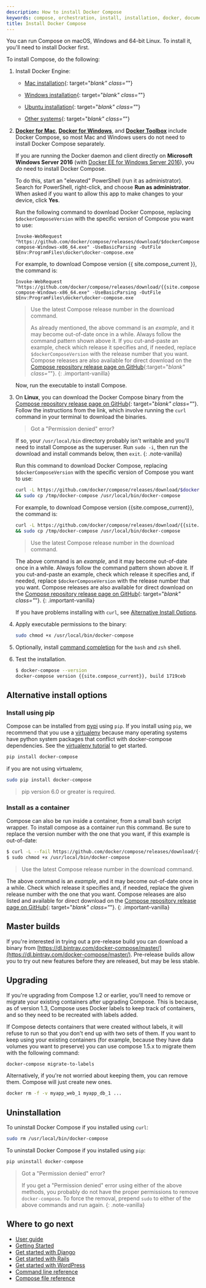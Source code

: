```yaml
---
description: How to install Docker Compose
keywords: compose, orchestration, install, installation, docker, documentation
title: Install Docker Compose
---
```


You can run Compose on macOS, Windows and 64-bit Linux. To install it, you'll need to install Docker first.

To install Compose, do the following:

1.  Install Docker Engine:

    * [Mac installation](/docker-for-mac/index.md){: target="_blank" class="_"}

    * [Windows installation](/docker-for-windows/index.md){: target="_blank" class="_"}

    * [Ubuntu installation](/engine/installation/linux/ubuntu.md){: target="_blank" class="_"}

    * [Other systems](/engine/installation/index.md){: target="_blank" class="_"}

2.  **[Docker for Mac](/docker-for-mac/install.md)**, **[Docker for Windows](/docker-for-windows/install.md)**, and **[Docker Toolbox](/toolbox/overview.md)** include Docker Compose, so most Mac and Windows users do not need to install Docker Compose separately.

    If you are running the Docker daemon and client directly on
    **Microsoft Windows Server 2016** (with [Docker EE for Windows Server 2016](/docker-ee-for-windows/install.md)), you _do_ need to install Docker Compose.

    To do this, start an "elevated" PowerShell (run it as administrator). Search
    for PowerShell, right-click, and choose **Run as administrator**. When asked
    if you want to allow this app to make changes to your device, click **Yes**.

    Run the following command to download Docker Compose, replacing
`$dockerComposeVersion` with the specific version of Compose you want to use:

    ```none
    Invoke-WebRequest "https://github.com/docker/compose/releases/download/$dockerComposeVersion/docker-compose-Windows-x86_64.exe" -UseBasicParsing -OutFile $Env:ProgramFiles\docker\docker-compose.exe
    ```

    For example, to download Compose version {{ site.compose_current }}, the command is:

    ```none
    Invoke-WebRequest "https://github.com/docker/compose/releases/download/{{site.compose_current}}/docker-compose-Windows-x86_64.exe" -UseBasicParsing -OutFile $Env:ProgramFiles\docker\docker-compose.exe
    ```
    >  Use the latest Compose release number in the download command.
    >
    > As already mentioned, the above command is an _example_, and
    it may become out-of-date once in a while. Always follow the
    command pattern shown above it. If you cut-and-paste an example,
    check which release it specifies and, if needed,
    replace `$dockerComposeVersion` with the release number that
    you want. Compose releases are also available for direct download
    on the [Compose repository release page on GitHub](https://github.com/docker/compose/releases){:target="_blank" class="_"}.
    {: .important-vanilla}

    Now, run the executable to install Compose.

3.  On **Linux**, you can download the Docker Compose binary from the
    [Compose repository release page on GitHub](https://github.com/docker/compose/releases){: target="_blank" class="_"}.
    Follow the instructions from the link, which involve running the `curl` command in your terminal to download the binaries.

    >  Got a "Permission denied" error?
    >
    If so, your `/usr/local/bin` directory probably isn't writable and
    you'll need to install Compose as the superuser. Run `sudo -i`, then
    run the download and install commands below, then `exit`.
    {: .note-vanilla}


    Run this command to download Docker Compose, replacing
`$dockerComposeVersion` with the specific version of Compose you want to use:

    ```bash
    curl -L https://github.com/docker/compose/releases/download/$dockerComposeVersion/docker-compose-`uname -s`-`uname -m` > /tmp/docker-compose \
    && sudo cp /tmp/docker-compose /usr/local/bin/docker-compose
    ```

    For example, to download Compose version {{site.compose_current}}, the command is:

    ```bash
    curl -L https://github.com/docker/compose/releases/download/{{site.compose_current}}/docker-compose-`uname -s`-`uname -m` > /tmp/docker-compose \
    && sudo cp /tmp/docker-compose /usr/local/bin/docker-compose
    ```

    > Use the latest Compose release number in the download command.
    >
    The above command is an _example_, and it may become out-of-date once
    in a while. Always follow the command pattern shown above it. If
    you cut-and-paste an example, check which release it specifies and,
    if needed, replace `$dockerComposeVersion` with the release number that
    you want. Compose releases are also available for direct download on
    the [Compose repository release page on GitHub](https://github.com/docker/compose/releases){: target="_blank"
class="_"}.
    {: .important-vanilla}

    If you have problems installing with `curl`, see
    [Alternative Install Options](install.md#alternative-install-options).

5.  Apply executable permissions to the binary:

    ```bash
    sudo chmod +x /usr/local/bin/docker-compose
    ```

6.  Optionally, install [command completion](completion.md) for the
    `bash` and `zsh` shell.

7.  Test the installation.

    ```bash
    $ docker-compose --version
    docker-compose version {{site.compose_current}}, build 1719ceb
    ```

## Alternative install options

### Install using pip

Compose can be installed from [pypi](https://pypi.python.org/pypi/docker-compose)
using `pip`. If you install using `pip`, we recommend that you use a
[virtualenv](https://virtualenv.pypa.io/en/latest/) because many operating systems
have python system packages that conflict with docker-compose dependencies. See
the [virtualenv tutorial](http://docs.python-guide.org/en/latest/dev/virtualenvs/)
to get started.

```bash
pip install docker-compose
```
if you are not using virtualenv,

```bash
sudo pip install docker-compose
```

> pip version 6.0 or greater is required.

### Install as a container

Compose can also be run inside a container, from a small bash script wrapper.
To install compose as a container run this command. Be sure to replace the version number with the one that you want, if this example is out-of-date:

```bash
$ curl -L --fail https://github.com/docker/compose/releases/download/{{site.compose_current}}/run.sh > /usr/local/bin/docker-compose
$ sudo chmod +x /usr/local/bin/docker-compose
```

>  Use the latest Compose release number in the download command.
>
The above command is an _example_, and it may become out-of-date once in a
while. Check which release it specifies and, if needed, replace the given
release number with the one that you want. Compose releases are also listed and
available for direct download on the [Compose repository release page on
GitHub](https://github.com/docker/compose/releases){: target="_blank"
class="_"}.
{: .important-vanilla}

## Master builds

If you're interested in trying out a pre-release build you can download a
binary from
[https://dl.bintray.com/docker-compose/master/](https://dl.bintray.com/docker-compose/master/).
Pre-release builds allow you to try out new features before they are released,
but may be less stable.


## Upgrading

If you're upgrading from Compose 1.2 or earlier, you'll need to remove or migrate
your existing containers after upgrading Compose. This is because, as of version
1.3, Compose uses Docker labels to keep track of containers, and so they need to
be recreated with labels added.

If Compose detects containers that were created without labels, it will refuse
to run so that you don't end up with two sets of them. If you want to keep using
your existing containers (for example, because they have data volumes you want
to preserve) you can use compose 1.5.x to migrate them with the following command:

```bash
docker-compose migrate-to-labels
```

Alternatively, if you're not worried about keeping them, you can remove them.
Compose will just create new ones.

```bash
docker rm -f -v myapp_web_1 myapp_db_1 ...
```

## Uninstallation

To uninstall Docker Compose if you installed using `curl`:

```bash
sudo rm /usr/local/bin/docker-compose
```

To uninstall Docker Compose if you installed using `pip`:

```bash
pip uninstall docker-compose
```

> Got a "Permission denied" error?
>
> If you get a "Permission denied" error using either of the above
> methods, you probably do not have the proper permissions to remove
> `docker-compose`. To force the removal, prepend `sudo` to either of the above
> commands and run again.
{: .note-vanilla}


## Where to go next

- [User guide](index.md)
- [Getting Started](gettingstarted.md)
- [Get started with Django](django.md)
- [Get started with Rails](rails.md)
- [Get started with WordPress](wordpress.md)
- [Command line reference](/compose/reference/index.md)
- [Compose file reference](compose-file.md)
